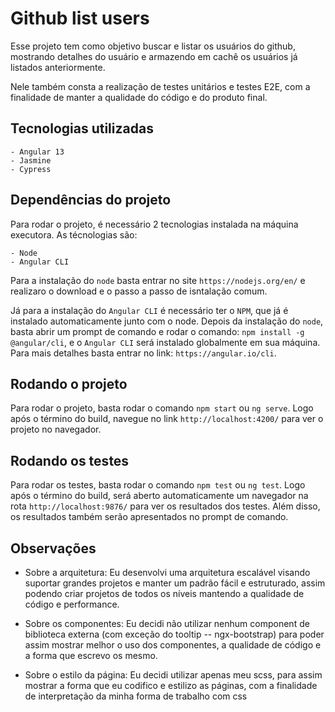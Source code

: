 # Github list users

Esse projeto tem como objetivo buscar e listar os usuários do github, mostrando detalhes do usuário e armazendo em cachê os usuários já listados anteriormente.

Nele também consta a realização de testes unitários e testes E2E, com a finalidade de manter a qualidade do código e do produto final.

## Tecnologias utilizadas

    - Angular 13
    - Jasmine
    - Cypress

## Dependências do projeto

Para rodar o projeto, é necessário 2 tecnologias instalada na máquina executora. As técnologias são:

    - Node
    - Angular CLI

Para a instalação do `node` basta entrar no site `https://nodejs.org/en/` e realizaro o download e o passo a passo de isntalação comum. 

Já para a instalação do `Angular CLI` é necessário ter o `NPM`, que já é instalado automaticamente junto com o node. Depois da instalação do `node`, basta abrir um prompt de comando e rodar o comando: `npm install -g @angular/cli`, e o `Angular CLI` será instalado globalmente em sua máquina. Para mais detalhes basta entrar no link: `https://angular.io/cli`.

## Rodando o projeto

Para rodar o projeto, basta rodar o comando `npm start` ou `ng serve`. Logo após o término do build, navegue no link `http://localhost:4200/` para ver o projeto no navegador.

## Rodando os testes

Para rodar os testes, basta rodar o comando `npm test` ou `ng test`. Logo após o término do build, será aberto automaticamente um navegador na rota `http://localhost:9876/` para ver os resultados dos testes. Além disso, os resultados também serão apresentados no prompt de comando.


## Observações 

 - Sobre a arquitetura: Eu desenvolvi uma arquitetura escalável visando suportar grandes projetos e manter um padrão fácil e estruturado, assim podendo criar projetos de todos os níveis mantendo a qualidade de código e performance.
 
 - Sobre os componentes: Eu decidi não utilizar nenhum component de biblioteca externa (com exceção do tooltip -- ngx-bootstrap) para poder assim mostrar melhor o uso dos componentes, a qualidade de código e a forma que escrevo os mesmo.
 
 - Sobre o estilo da página: Eu decidi utilizar apenas meu scss, para assim mostrar a forma que eu codifico e estilizo as páginas, com a finalidade de interpretação da minha forma de trabalho com css